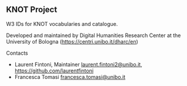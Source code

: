 ## KNOT Project

W3 IDs for KNOT vocabularies and catalogue. 

Developed and maintained by Digital Humanities Research Center at the University of Bologna (https://centri.unibo.it/dharc/en) 

Contacts

* Laurent Fintoni, Maintainer <laurent.fintoni2@unibo.it>, https://github.com/laurentfintoni  
* Francesca Tomasi <francesca.tomasi@unibo.it>
